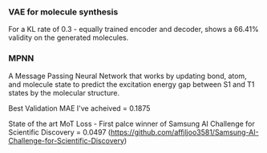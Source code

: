 ### VAE for molecule synthesis

For a KL rate of 0.3 - equally trained encoder and decoder, shows a 66.41% validity on the generated molecules.

### MPNN

A Message Passing Neural Network that works by updating bond, atom, and molecule state to predict the excitation energy gap between S1 and T1 states by the molecular structure.

Best Validation MAE I've acheived = 0.1875

State of the art MoT Loss - First palce winner of Samsung AI Challenge for Scientific Discovery = 0.0497 (https://github.com/affjljoo3581/Samsung-AI-Challenge-for-Scientific-Discovery)
